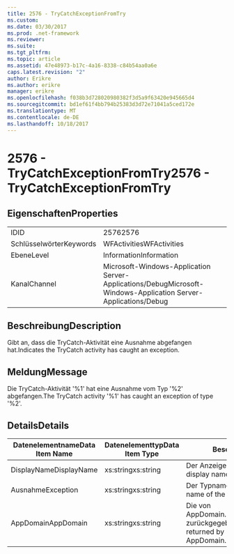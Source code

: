 ```yaml
---
title: 2576 - TryCatchExceptionFromTry
ms.custom: 
ms.date: 03/30/2017
ms.prod: .net-framework
ms.reviewer: 
ms.suite: 
ms.tgt_pltfrm: 
ms.topic: article
ms.assetid: 47e48973-b17c-4a16-8338-c84b54aa0a6e
caps.latest.revision: "2"
author: Erikre
ms.author: erikre
manager: erikre
ms.openlocfilehash: f038b3d728020980382f3d5a9f63420e945665d4
ms.sourcegitcommit: bd1ef61f4bb794b25383d3d72e71041a5ced172e
ms.translationtype: MT
ms.contentlocale: de-DE
ms.lasthandoff: 10/18/2017
---
```

# <a name="2576---trycatchexceptionfromtry"></a><span data-ttu-id="4e5eb-102">2576 - TryCatchExceptionFromTry</span><span class="sxs-lookup"><span data-stu-id="4e5eb-102">2576 - TryCatchExceptionFromTry</span></span>
## <a name="properties"></a><span data-ttu-id="4e5eb-103">Eigenschaften</span><span class="sxs-lookup"><span data-stu-id="4e5eb-103">Properties</span></span>  
  
|||  
|-|-|  
|<span data-ttu-id="4e5eb-104">ID</span><span class="sxs-lookup"><span data-stu-id="4e5eb-104">ID</span></span>|<span data-ttu-id="4e5eb-105">2576</span><span class="sxs-lookup"><span data-stu-id="4e5eb-105">2576</span></span>|  
|<span data-ttu-id="4e5eb-106">Schlüsselwörter</span><span class="sxs-lookup"><span data-stu-id="4e5eb-106">Keywords</span></span>|<span data-ttu-id="4e5eb-107">WFActivities</span><span class="sxs-lookup"><span data-stu-id="4e5eb-107">WFActivities</span></span>|  
|<span data-ttu-id="4e5eb-108">Ebene</span><span class="sxs-lookup"><span data-stu-id="4e5eb-108">Level</span></span>|<span data-ttu-id="4e5eb-109">Information</span><span class="sxs-lookup"><span data-stu-id="4e5eb-109">Information</span></span>|  
|<span data-ttu-id="4e5eb-110">Kanal</span><span class="sxs-lookup"><span data-stu-id="4e5eb-110">Channel</span></span>|<span data-ttu-id="4e5eb-111">Microsoft-Windows-Application Server-Applications/Debug</span><span class="sxs-lookup"><span data-stu-id="4e5eb-111">Microsoft-Windows-Application Server-Applications/Debug</span></span>|  
  
## <a name="description"></a><span data-ttu-id="4e5eb-112">Beschreibung</span><span class="sxs-lookup"><span data-stu-id="4e5eb-112">Description</span></span>  
 <span data-ttu-id="4e5eb-113">Gibt an, dass die TryCatch-Aktivität eine Ausnahme abgefangen hat.</span><span class="sxs-lookup"><span data-stu-id="4e5eb-113">Indicates the TryCatch activity has caught an exception.</span></span>  
  
## <a name="message"></a><span data-ttu-id="4e5eb-114">Meldung</span><span class="sxs-lookup"><span data-stu-id="4e5eb-114">Message</span></span>  
 <span data-ttu-id="4e5eb-115">Die TryCatch-Aktivität '%1' hat eine Ausnahme vom Typ '%2' abgefangen.</span><span class="sxs-lookup"><span data-stu-id="4e5eb-115">The TryCatch activity '%1' has caught an exception of type '%2'.</span></span>  
  
## <a name="details"></a><span data-ttu-id="4e5eb-116">Details</span><span class="sxs-lookup"><span data-stu-id="4e5eb-116">Details</span></span>  
  
|<span data-ttu-id="4e5eb-117">Datenelementname</span><span class="sxs-lookup"><span data-stu-id="4e5eb-117">Data Item Name</span></span>|<span data-ttu-id="4e5eb-118">Datenelementtyp</span><span class="sxs-lookup"><span data-stu-id="4e5eb-118">Data Item Type</span></span>|<span data-ttu-id="4e5eb-119">Beschreibung</span><span class="sxs-lookup"><span data-stu-id="4e5eb-119">Description</span></span>|  
|--------------------|--------------------|-----------------|  
|<span data-ttu-id="4e5eb-120">DisplayName</span><span class="sxs-lookup"><span data-stu-id="4e5eb-120">DisplayName</span></span>|<span data-ttu-id="4e5eb-121">xs:string</span><span class="sxs-lookup"><span data-stu-id="4e5eb-121">xs:string</span></span>|<span data-ttu-id="4e5eb-122">Der Anzeigename der Aktivität.</span><span class="sxs-lookup"><span data-stu-id="4e5eb-122">The display name of the activity.</span></span>|  
|<span data-ttu-id="4e5eb-123">Ausnahme</span><span class="sxs-lookup"><span data-stu-id="4e5eb-123">Exception</span></span>|<span data-ttu-id="4e5eb-124">xs:string</span><span class="sxs-lookup"><span data-stu-id="4e5eb-124">xs:string</span></span>|<span data-ttu-id="4e5eb-125">Der Typname der Ausnahme.</span><span class="sxs-lookup"><span data-stu-id="4e5eb-125">The type name of the exception.</span></span>|  
|<span data-ttu-id="4e5eb-126">AppDomain</span><span class="sxs-lookup"><span data-stu-id="4e5eb-126">AppDomain</span></span>|<span data-ttu-id="4e5eb-127">xs:string</span><span class="sxs-lookup"><span data-stu-id="4e5eb-127">xs:string</span></span>|<span data-ttu-id="4e5eb-128">Die von AppDomain.CurrentDomain.FriendlyName zurückgegebene Zeichenfolge.</span><span class="sxs-lookup"><span data-stu-id="4e5eb-128">The string returned by AppDomain.CurrentDomain.FriendlyName.</span></span>|

